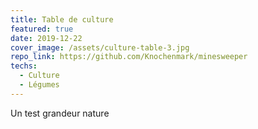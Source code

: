 ```yaml
---
title: Table de culture
featured: true
date: 2019-12-22
cover_image: /assets/culture-table-3.jpg
repo_link: https://github.com/Knochenmark/minesweeper
techs:
  - Culture
  - Légumes
---
```

Un test grandeur nature